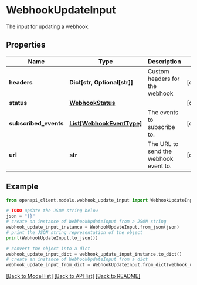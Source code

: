 # WebhookUpdateInput

The input for updating a webhook.

## Properties

Name | Type | Description | Notes
------------ | ------------- | ------------- | -------------
**headers** | **Dict[str, Optional[str]]** | Custom headers for the webhook | [optional] 
**status** | [**WebhookStatus**](WebhookStatus.md) |  | [optional] 
**subscribed_events** | [**List[WebhookEventType]**](WebhookEventType.md) | The events to subscribe to. | [optional] 
**url** | **str** | The URL to send the webhook event to. | [optional] 

## Example

```python
from openapi_client.models.webhook_update_input import WebhookUpdateInput

# TODO update the JSON string below
json = "{}"
# create an instance of WebhookUpdateInput from a JSON string
webhook_update_input_instance = WebhookUpdateInput.from_json(json)
# print the JSON string representation of the object
print(WebhookUpdateInput.to_json())

# convert the object into a dict
webhook_update_input_dict = webhook_update_input_instance.to_dict()
# create an instance of WebhookUpdateInput from a dict
webhook_update_input_from_dict = WebhookUpdateInput.from_dict(webhook_update_input_dict)
```
[[Back to Model list]](../README.md#documentation-for-models) [[Back to API list]](../README.md#documentation-for-api-endpoints) [[Back to README]](../README.md)


